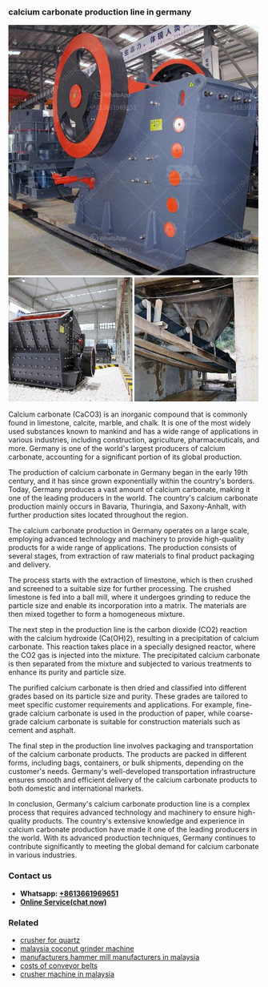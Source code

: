 <h3>calcium carbonate production line in germany</h3><img src='1708499263.jpg' alt=''><p>Calcium carbonate (CaCO3) is an inorganic compound that is commonly found in limestone, calcite, marble, and chalk. It is one of the most widely used substances known to mankind and has a wide range of applications in various industries, including construction, agriculture, pharmaceuticals, and more. Germany is one of the world's largest producers of calcium carbonate, accounting for a significant portion of its global production.</p><p>The production of calcium carbonate in Germany began in the early 19th century, and it has since grown exponentially within the country's borders. Today, Germany produces a vast amount of calcium carbonate, making it one of the leading producers in the world. The country's calcium carbonate production mainly occurs in Bavaria, Thuringia, and Saxony-Anhalt, with further production sites located throughout the region.</p><p>The calcium carbonate production in Germany operates on a large scale, employing advanced technology and machinery to provide high-quality products for a wide range of applications. The production consists of several stages, from extraction of raw materials to final product packaging and delivery.</p><p>The process starts with the extraction of limestone, which is then crushed and screened to a suitable size for further processing. The crushed limestone is fed into a ball mill, where it undergoes grinding to reduce the particle size and enable its incorporation into a matrix. The materials are then mixed together to form a homogeneous mixture.</p><p>The next step in the production line is the carbon dioxide (CO2) reaction with the calcium hydroxide (Ca(OH)2), resulting in a precipitation of calcium carbonate. This reaction takes place in a specially designed reactor, where the CO2 gas is injected into the mixture. The precipitated calcium carbonate is then separated from the mixture and subjected to various treatments to enhance its purity and particle size.</p><p>The purified calcium carbonate is then dried and classified into different grades based on its particle size and purity. These grades are tailored to meet specific customer requirements and applications. For example, fine-grade calcium carbonate is used in the production of paper, while coarse-grade calcium carbonate is suitable for construction materials such as cement and asphalt.</p><p>The final step in the production line involves packaging and transportation of the calcium carbonate products. The products are packed in different forms, including bags, containers, or bulk shipments, depending on the customer's needs. Germany's well-developed transportation infrastructure ensures smooth and efficient delivery of the calcium carbonate products to both domestic and international markets.</p><p>In conclusion, Germany's calcium carbonate production line is a complex process that requires advanced technology and machinery to ensure high-quality products. The country's extensive knowledge and experience in calcium carbonate production have made it one of the leading producers in the world. With its advanced production techniques, Germany continues to contribute significantly to meeting the global demand for calcium carbonate in various industries.</p><h3>Contact us</h3><ul><li><strong>Whatsapp:&nbsp;<a href="https://wa.me/8613661969651">+8613661969651</a></strong></li><li><a href="https://swt.shibang-china.com/?git&amp;zhl&amp;calcium carbonate production line in germany"><strong>Online Service(chat now)</strong></a></li></ul><h3>Related</h3><ul><li><a href='crusher for quartz.md'>crusher for quartz</a></li><li><a href='malaysia coconut grinder machine.md'>malaysia coconut grinder machine</a></li><li><a href='manufacturers hammer mill manufacturers in malaysia.md'>manufacturers hammer mill manufacturers in malaysia</a></li><li><a href='costs of conveyor belts.md'>costs of conveyor belts</a></li><li><a href='crusher machine in malaysia.md'>crusher machine in malaysia</a></li></ul>